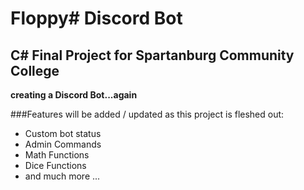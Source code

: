 # Floppy# Discord Bot
## C# Final Project for Spartanburg Community College
**creating a Discord Bot...again**



###Features will be added / updated as this project is fleshed out:

* Custom bot status
* Admin Commands
* Math Functions
* Dice Functions
* and much more ...


